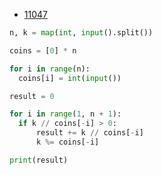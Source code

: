 * [11047](https://www.acmicpc.net/problem/11047)
```python
n, k = map(int, input().split())

coins = [0] * n

for i in range(n):
  coins[i] = int(input())

result = 0

for i in range(1, n + 1):
  if k // coins[-i] > 0:
      result += k // coins[-i]
      k %= coins[-i]

print(result)
```
